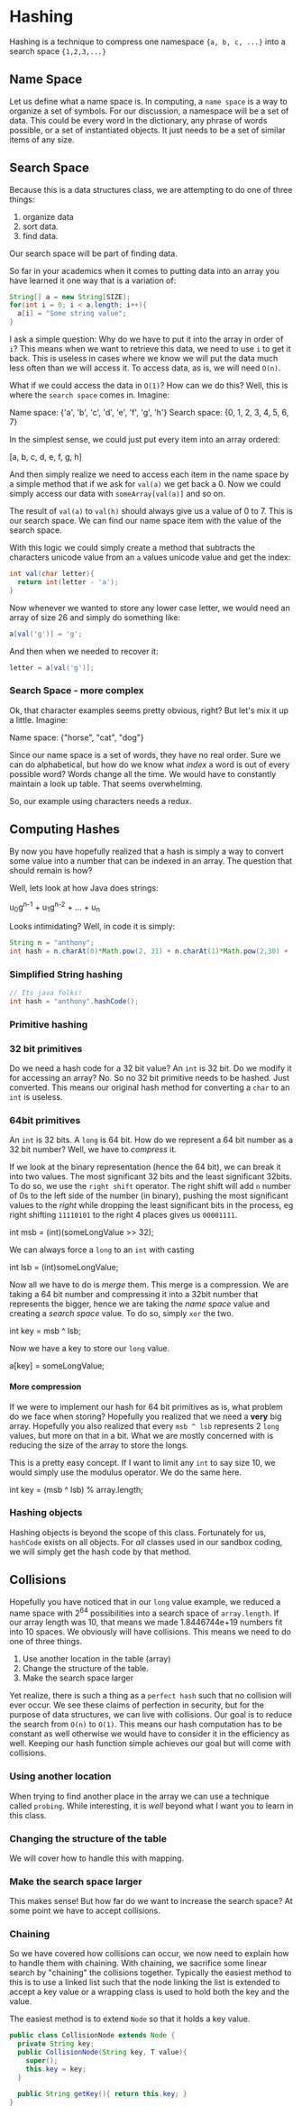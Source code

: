 # Hashing
Hashing is a technique to compress one namespace `{a, b, c, ...}` into a search space `{1,2,3,...}`


## Name Space
Let us define what a name space is. In computing, a `name space` is a way to organize a set of symbols. For our discussion, a namespace will be a set of data. This could be every word in the dictionary, any phrase of words possible, or a set of instantiated objects. It just needs to be a set of similar items of any size.

## Search Space
Because this is a data structures class, we are attempting to do one of three things:

1. organize data
2. sort data.
3. find data.

Our search space will be part of finding data.

So far in your academics when it comes to putting data into an array you have learned it one way that is a variation of:

```java
String[] a = new String[SIZE];
for(int i = 0; i < a.length; i++){
  a[i] = "Some string value";
}
```

I ask a simple question: Why do we have to put it into the array in order of `i`? This means when we want to retrieve this data, we need to use `i` to get it back. This is useless in cases where we know we will put the data much less often than we will access it. To access data, as is, we will need `O(n)`.

What if we could access the data in `O(1)`? How can we do this? Well, this is where the `search space` comes in. Imagine:

  Name space: {'a', 'b', 'c', 'd', 'e', 'f', 'g', 'h'}
  Search space: {0, 1, 2, 3, 4, 5, 6, 7}

In the simplest sense, we could just put every item into an array ordered:

  [a, b, c, d, e, f, g, h]

And then simply realize we need to access each item in the name space by a simple method that if we ask for `val(a)` we get back a 0. Now we could simply access our data with `someArray[val(a)]` and so on.

The result of `val(a)` to `val(h)` should always give us a value of 0 to 7. This is our search space. We can find our name space item with the value of the search space.

With this logic we could simply create a method that subtracts the characters unicode value from an `a` values unicode value and get the index:

```java
int val(char letter){
  return int(letter - 'a');
}
```

Now whenever we wanted to store any lower case letter, we would need an array of size 26 and simply do something like:

```java
a[val('g')] = 'g';
```

And then when we needed to recover it:

```java
letter = a[val('g')];
```

### Search Space - more complex

Ok, that character examples seems pretty obvious, right? But let's mix it up a little. Imagine:

  Name space: {"horse", "cat", "dog"}

Since our name space is a set of words, they have no real order. Sure we can do alphabetical, but how do we know what *index* a word is out of every possible word? Words change all the time. We would have to constantly maintain a look up table. That seems overwhelming.

So, our example using characters needs a redux.

## Computing Hashes
By now you have hopefully realized that a hash is simply a way to convert some value into a number that can be indexed in an array. The question that should remain is how?

Well, lets look at how Java does strings:

  u<sub>0</sub>g<sup>n-1</sup> + u<sub>1</sub>g<sup>n-2</sup> + ... + u<sub>n</sub>

Looks intimidating? Well, in code it is simply:

```java
String n = "anthony";
int hash = n.charAt(0)*Math.pow(2, 31) + n.charAt(1)*Math.pow(2,30) + ... n.charAt(n.length - 1);
```

### Simplified String hashing

```java
// Its java folks!
int hash = "anthony".hashCode();
```

### Primitive hashing

### 32 bit primitives

Do we need a hash code for a 32 bit value? An `int` is 32 bit. Do we modify it for accessing an array? No. So no 32 bit primitive needs to be hashed. Just converted. This means our original hash method for converting a `char` to an `int` is useless.

### 64bit primitives

An `int` is 32 bits. A `long` is 64 bit. How do we represent a 64 bit number as a 32 bit number? Well, we have to *compress* it.

If we look at the binary representation (hence the 64 bit), we can break it into two values. The most significant 32 bits and the least significant 32bits. To do so, we use the `right shift` operator. The right shift will add `n` number of 0s to the left side of the number (in binary), pushing the most significant values to the *right* while dropping the least significant bits in the process, eg right shifting `11110101` to the right 4 places gives us `00001111`.

  int msb = (int)(someLongValue >> 32);

We can always force a `long` to an `int` with casting

  int lsb = (int)someLongValue;

Now all we have to do is *merge* them. This merge is a compression. We are taking a 64 bit number and compressing it into a 32bit number that represents the bigger, hence we are taking the *name space* value and creating a *search space* value. To do so, simply `xor` the two.

  int key = msb ^ lsb;

Now we have a key to store our `long` value.

  a[key] = someLongValue;

#### More compression

If we were to implement our hash for 64 bit primitives as is, what problem do we face when storing? Hopefully you realized that we need a **very** big array. Hopefully you also realized that every `msb ^ lsb` represents 2 `long` values, but more on that in a bit. What we are mostly concerned with is reducing the size of the array to store the longs.

This is a pretty easy concept. If I want to limit any `int` to say size 10, we would simply use the modulus operator. We do the same here.

  int key = (msb ^ lsb) % array.length;

### Hashing objects

Hashing objects is beyond the scope of this class. Fortunately for us, `hashCode` exists on all objects. For *all* classes used in our sandbox coding, we will simply get the hash code by that method.

## Collisions

Hopefully you have noticed that in our `long` value example, we reduced a name space with 2<sup>64</sup> possibilities into a search space of `array.length`. If our array length was 10, that means we made 1.8446744e+19 numbers fit into 10 spaces. We obviously will have collisions. This means we need to do one of three things.

1. Use another location in the table (array)
2. Change the structure of the table.
3. Make the search space larger

Yet realize, there is such a thing as a `perfect hash` such that no collision will ever occur. We see these claims of perfection in security, but for the purpose of data structures, we can live with collisions. Our goal is to reduce the search from `O(n)` to `O(1)`. This means our hash computation has to be constant as well otherwise we would have to consider it in the efficiency as well. Keeping our hash function simple achieves our goal but will come with collisions.

### Using another location
When trying to find another place in the array we can use a technique called `probing`. While interesting, it is *well* beyond what I want you to learn in this class.

### Changing the structure of the table
We will cover how to handle this with mapping.

### Make the search space larger
This makes sense! But how far do we want to increase the search space? At some point we have to accept collisions.


### Chaining

So we have covered how collisions can occur, we now need to explain how to handle them with chaining. With chaining, we sacrifice some linear search by "chaining" the collisions together. Typically the easiest method to this is to use a linked list such that the node linking the list is extended to accept a key value or a wrapping class is used to hold both the key and the value.

The easiest method is to extend `Node` so that it holds a key value.

```java
public class CollisionNode extends Node {
  private String key;
  public CollisionNode(String key, T value){
    super();
    this.key = key;
  }

  public String getKey(){ return this.key; }
}
```
